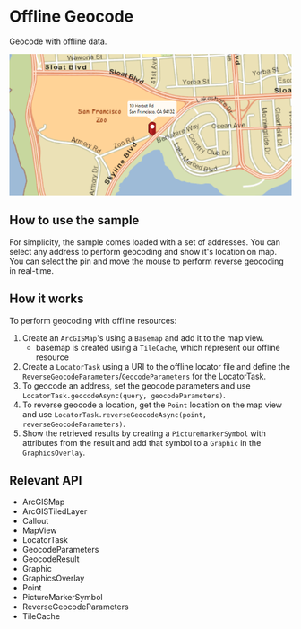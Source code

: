 # Offline Geocode

Geocode with offline data.

![](OfflineGeocode.png)

## How to use the sample

For simplicity, the sample comes loaded with a set of addresses. You can select any address to perform geocoding and show it's location on map. You can select the pin and move the mouse to perform reverse geocoding in real-time.

## How it works

To perform geocoding with offline resources:

1.  Create an `ArcGISMap`'s using a `Basemap` and add it to the map view.
    *   basemap is created using a `TileCache`, which represent our offline resource
2.  Create a `LocatorTask` using a URI to the offline locator file and define the `ReverseGeocodeParameters`/`GeocodeParameters` for  the LocatorTask.
3.  To geocode an address, set the geocode parameters and use `LocatorTask.geocodeAsync(query, geocodeParameters)`.
4.  To reverse geocode a location, get the `Point` location on the map view and use `LocatorTask.reverseGeocodeAsync(point, reverseGeocodeParameters)`.
5.  Show the retrieved results by creating a `PictureMarkerSymbol` with attributes from the result and add that symbol to a `Graphic`  in the `GraphicsOverlay`.

## Relevant API

*   ArcGISMap
*   ArcGISTiledLayer
*   Callout
*   MapView
*   LocatorTask
*   GeocodeParameters
*   GeocodeResult
*   Graphic
*   GraphicsOverlay
*   Point
*   PictureMarkerSymbol
*   ReverseGeocodeParameters
*   TileCache
